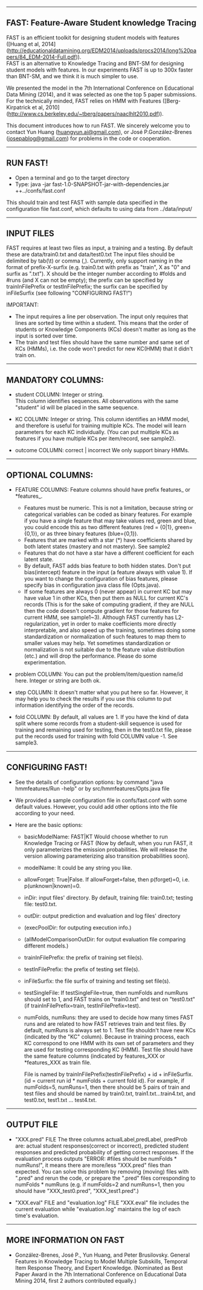 -------------------------------------------------
FAST: Feature-Aware Student knowledge Tracing
------------------------------------------------

FAST is an efficient toolkit for designing student models with features ([Huang et al, 2014] (http://educationaldatamining.org/EDM2014/uploads/procs2014/long%20papers/84_EDM-2014-Full.pdf)).  
FAST is an alternative to Knowledge Tracing and BNT-SM for designing student models with features. 
In our experiments FAST is up to 300x faster than BNT-SM, and we think it is much simpler to use.

We presented the model in the 7th International Conference on Educational Data Mining (2014), and it was selected as one the top 5 paper submissions.
For the technically minded, FAST relies on HMM with Features ([Berg-Kirpatrick et al, 2010] (http://www.cs.berkeley.edu/~tberg/papers/naaclhlt2010.pdf)).


This document introduces how to run FAST.
We sincerely welcome you to contact Yun Huang (huangyun.ai@gmail.com), or José P.González-Brenes (josepablog@gmail.com) for problems in the code or cooperation.



---------
RUN FAST!
---------

* Open a terminal and go to the target directory
* Type: java -jar fast-1.0-SNAPSHOT-jar-with-dependencies.jar  ++../confs/fast.conf

This should train and test FAST with sample data specified in the configuration file fast.conf, which defaults to using data from ../data/input/



-----------
INPUT FILES
-----------
FAST requires at least two files as input, a training and a testing. By default these are data/train0.txt and data/test0.txt
The input files should be delimited by tab(\t) or comma (,). 
Currently, only support naming in the format of prefix-X-surfix (e.g. train0.txt with prefix as "train", X as "0" and surfix as ".txt"). X should be the integer number according to #folds and #runs (and X can not be empty); the prefix can be specified by trainInFilePrefix or testInFilePrefix; the surfix can be specified by inFileSurfix (see following "CONFIGURING FAST!")

IMPORTANT:
* The input requires a line per observation. The input only requires that lines are sorted by time within a student. This means that the order of students or Knowledge Components (KCs)  doesn't matter as long as the input is sorted over time. 
* The train and test files should have the same number and same set of KCs (HMMs), i.e. the code won't predict for new KC(HMM) that it didn't train on.

-----------
MANDATORY COLUMNS:
-----------
* student COLUMN:
Integer or string.  
This column identifies sequences. 
All observations with the same "student" id will be placed in the same sequence.

* KC COLUMN:
Integer or string.
This column identifies an HMM model, and therefore is useful for training multiple KCs.
The model will learn parameters for each KC individually.
(You can put multiple KCs as features if you have multiple KCs per item/record, see sample2). 

* outcome COLUMN:
correct | incorrect
We only support binary HMMs.


-----------
OPTIONAL COLUMNS:
-----------
* FEATURE COLUMNS:
Feature columns should have prefix features_ or *features_.
    * Features must be numeric.  This is not a limitation, because string or categorical variables can be coded as binary features.  For example if you have a single feature that may take values red, green and blue, you could encode this as two different features (red = {0|1}, green={0,1}), or as three binary features (blue={0,1}).
	* Features that are marked with a star (*) have coefficients shared by both latent states (mastery and not mastery). See sample2
	* Features that do not have a star have a different coefficient for each latent state. 
	* By default, FAST adds bias feature to both hidden states.  Don't put bias(intercept) feature in the input (a feature always with value 1).
     If you want to change the configuration of bias features, please specify bias in configuration java class file (Opts.java). 
	* If some features are always 0 (never appear) in current KC but may have value 1 in other KCs, then put them as NULL for current KC's records (This is for the sake of computing gradient, if they are NULL then the code doesn't compute gradient for those features for current HMM, see sample1~3).
Although FAST currently has L2-regularization, yet in order to make coefficients more directly interpretable, and also speed up the training, sometimes doing some standardization or normalization of such features to map them to smaller values may help. Yet sometimes standardization or normalization is not suitable due to the feature value distribution (etc.) and will drop the performance. Please do some experimentation.

* problem COLUMN:
You can put the problem/item/question name/id here. Integer or string are both ok.

* step COLUMN:
It doesn't matter what you put here so far. However, it may help you to check the results if you use this column to put information identifying the order of the records.

* fold COLUMN:
By default, all values are 1.
If you have the kind of data split where some records from a student-skill sequence is used for training and remaining used for testing, then in the test0.txt file, please put the records used for training with fold COLUMN value -1. See sample3.




---------
CONFIGURING FAST!
---------
* See the details of configuration options: by command "java hmmfeatures/Run -help" or by src/hmmfeatures/Opts.java file
* We provided a sample configuration file in confs/fast.conf with some default values. However, you could add other options into the file according to your need.
* Here are the basic options:

	* basicModelName: FAST|KT  Would choose whether to run Knowledge Tracing or FAST (Now by default, when you run FAST, it only parameterizes the emission probabilities. We will release the version allowing parameterizing also transition probabilities soon).
	* modelName: It could be any string you like.
	* allowForget: True|False. If allowForget=false, then p(forget)=0, i.e. p(unknown|known)=0.
	
	* inDir: input files' directory. By default, training file: train0.txt; testing file: test0.txt.
	* outDir: output prediction and evaluation and log files' directory
	* (execPoolDir: for outputing execution info.)
	* (allModelComparisonOutDir: for output evaluation file comparing different models.)
	
	* trainInFilePrefix: the prefix of training set file(s).
	* testInFilePrefix: the prefix of testing set file(s).
	* inFileSurfix: the file surfix of training and testing set file(s).
	* testSingleFile: If testSingleFile=true, then numFolds and numRuns should set to 1, and FAST trains on "train0.txt" and test on "test0.txt" (if trainInFilePrefix=train, testInFilePrefix=test).
	* numFolds, numRuns: they are used to decide how many times FAST runs and are related to how FAST retrieves train and test files. By default, numRuns is always set to 1. 
       Test file shouldn't have new KCs (indicated by the "KC" column). Because in training process, each KC correspond to one HMM with its own set of parameters and they are used for testing corresponding KC (HMM).
	Test file should have the same feature columns (indicated by features_XXX or *features_XXX as train file.

		
		File is named by trainInFilePrefix(testInFilePrefix) + id + inFileSurfix. (id = current run id * numFolds + current fold id).
		For example, if numFolds=5, numRuns=1, then there should be 5 pairs of train and test files and should be named by train0.txt, train1.txt...train4.txt, and test0.txt, test1.txt ... test4.txt.



------------------
OUTPUT FILE
------------------

* "XXX.pred" FILE
The three columns actualLabel,predLabel, predProb are: actual student responses(correct or incorrect), predicted student responses and predicted probability of getting correct responses.
If the evaluation process outputs "ERROR: #files should be numFolds * numRuns!", it means there are more/less "XXX.pred" files than expected. You can solve this problem by removing (moving) files with ".pred" and rerun the code, or prepare the ".pred" files corresponding to numFolds * numRuns (e.g. if numFolds=2 and numRuns=1, then you should have "XXX_test0.pred", "XXX_test1.pred".)

* "XXX.eval" FILE and "evaluation.log" FILE
"XXX.eval" file includes the current evaluation while "evaluation.log" maintains the log of each time's evaluation.




------------------------------------------------
MORE INFORMATION ON FAST
------------------------------------------------
* González-Brenes, José P., Yun Huang, and Peter Brusilovsky. General Features in Knowledge Tracing
to Model Multiple Subskills, Temporal Item Response Theory, and Expert Knowledge. (Nominated as Best Paper Award
in the 7th International Conference on Educational Data Mining 2014, first 2 authors contributed equally.)
